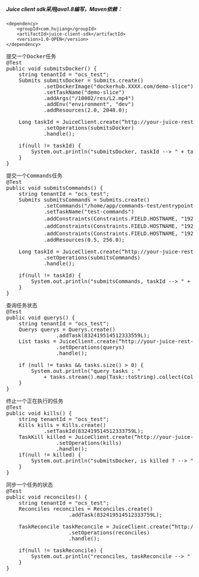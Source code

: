 ##### Juice client sdk采用java1.8编写，Maven依赖：

    <dependency>
        <groupId>com.hujiang</groupId>
        <artifactId>juice-client-sdk</artifactId>
        <version>1.0-OPEN</version>
    </dependency>
    

<pre>
提交一个Docker任务
@Test
public void submitsDocker() {
    string tenantId = "ocs_test";
    Submits submitsDocker = Submits.create()
            .setDockerImage("dockerhub.XXXX.com/demo-slice")
            .setTaskName("demo-slice")
            .addArgs("/10002/res/L2.mp4")
            .addEnv("environment", "dev")
            .addResources(2.0, 2048.0);
 
    Long taskId = JuiceClient.create(“http://your-juice-rest-host", "your-system-id-in-string")
            .setOperations(submitsDocker)
            .handle();
 
    if(null != taskId) {
        System.out.println("submitsDocker, taskId --> " + taskId);
    }
}
</pre>

<pre>
提交一个Commands任务
@Test
public void submitsCommands() {
    string tenantId = "ocs_test";
    Submits submitsCommands = Submits.create()
            .setCommands("/home/app/commands-test/entrypoint.sh")
            .setTaskName("test-commands")
            .addConstraints(Constraints.FIELD.HOSTNAME, "192.168.0.1")           //   Constraints目前支持2种约束模式，hostname/rack_id
            .addConstraints(Constraints.FIELD.HOSTNAME, "192.168.0.2")           //   当选用HOSTNAME模式时,juice会从符合的N个HOSTNAME中选取一个执行任务       
            .addConstraints(Constraints.FIELD.HOSTNAME, "192.168.0.3")           //   当选用RACK_ID模式时,juice会从符合该rack_id的Agent中选取一个执行任务，关于rack_id需要在mesos上设置attribute.
            .addResources(0.5, 256.0);
 
    Long taskId = JuiceClient.create(“http://your-juice-rest-host", "your-system-id-in-string")
            .setOperations(submitsCommands)
            .handle();
 
    if(null != taskId) {
        System.out.println("submitsCommands, taskId --> " + taskId);
    }
}
</pre>


<pre>
查询任务状态
@Test
public void querys() {
    string tenantId = "ocs_test";
    Querys querys = Querys.create()
                .addTask(832419514512333559L);
    List<Task> tasks = JuiceClient.create(“http://your-juice-rest-host", "your-system-id-in-string")
                .setOperations(querys)
                .handle();
     
    if (null != tasks && tasks.size() > 0) {
        System.out.println("query tasks : "
            + tasks.stream().map(Task::toString).collect(Collectors.joining(",", "{\n\t\t", "\n}")));
    }
}
</pre>

<pre>
终止一个正在执行的任务
@Test
public void kills() {
    string tenantId = "ocs_test";
    Kills kills = Kills.create()
            .setTaskId(832419514512333759L);
    TaskKill killed = JuiceClient.create(“http://your-juice-rest-host", "your-system-id-in-string")
                .setOperations(kills)
                .handle();
    if(null != killed) {
        System.out.println("submitsDocker, is killed ? --> " + killed.toString());
    }
}
</pre>

<pre>
同步一个任务的状态
@Test
public void reconciles() {
    string tenantId = "ocs_test";
    Reconciles reconciles = Reconciles.create()
                    .addTask(832419514512333759L);
 
    TaskReconcile taskReconcile = JuiceClient.create(“http://your-juice-rest-host", "your-system-id-in-string")
                    .setOperations(reconciles)
                    .handle();
 
    if(null != taskReconcile) {
        System.out.println("reconciles, taskReconcile --> " + taskReconcile);
    }
}
</pre>
